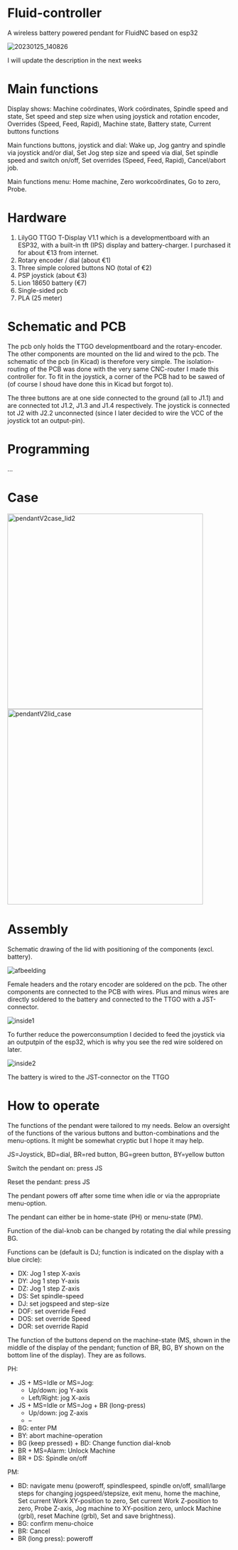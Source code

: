 # Fluid-controller
A wireless battery powered pendant for FluidNC based on esp32

![20230125_140826](https://user-images.githubusercontent.com/20277013/214572050-37decb40-87fa-4ef0-94c6-3ae00d252642.jpg)

I will update the description in the next weeks
# Main functions
Display shows: 
Machine coördinates, Work coördinates, Spindle speed and state, Set speed and step size when using joystick and rotation encoder, Overrides (Speed, Feed, Rapid),	Machine state, Battery state, Current buttons functions

Main functions buttons, joystick and dial: 
Wake up, Jog gantry and spindle via joystick and/or dial, Set Jog step size and speed via dial, Set spindle speed and switch on/off,	Set overrides (Speed, Feed, Rapid),	Cancel/abort job.

Main functions menu: 
Home machine, Zero workcoördinates, Go to zero, Probe.

# Hardware
1. LilyGO TTGO T-Display V1.1 which is a developmentboard with an ESP32, with a built-in tft (IPS) display and battery-charger. I purchased it for about €13 from internet.
2. Rotary encoder / dial (about €1)
3. Three simple colored buttons NO (total of €2)
4. PSP joystick (about €3)
5. Lion 18650 battery (€7)
6. Single-sided pcb
7. PLA (25 meter)

# Schematic and PCB

The pcb only holds the TTGO developmentboard and the rotary-encoder. The other components are mounted on the lid and wired to the pcb. The schematic of the pcb (in Kicad) is therefore very simple. The isolation-routing of the PCB was done with the very same CNC-router I made this controller for. To fit in the joystick, a corner of the PCB had to be sawed of (of course I shoud have done this in Kicad but forgot to).

The three buttons are at one side connected to the ground (all to J1.1) and are connected tot J1.2, J1.3 and J1.4 respectively.
The joystick is connected tot J2 with J2.2 unconnected (since I later decided to wire the VCC of the joystick tot an output-pin).

# Programming

...

# Case

<img width="440" alt="pendantV2case_lid2" src="https://user-images.githubusercontent.com/20277013/214568520-32bf0ae3-2ae2-4814-8294-004ee3288210.png">
<img width="440" alt="pendantV2lid_case" src="https://user-images.githubusercontent.com/20277013/214570138-59b09fc4-4332-4c2e-8d71-3366ad1cf684.png">

# Assembly

Schematic drawing of the lid with positioning of the components (excl. battery).

![afbeelding](https://user-images.githubusercontent.com/20277013/214533466-feb4534e-7402-42ab-9b6a-d86a29457133.png)

Female headers and the rotary encoder are soldered on the pcb. The other components are connected to the PCB with wires. Plus and minus wires are directly soldered to the battery and connected to the TTGO with a JST-connector.

![inside1](https://user-images.githubusercontent.com/20277013/214524701-8da7550d-7ca5-4af7-9b36-db64cc68cfa0.jpg)

To further reduce the powerconsumption I decided to feed the joystick via an outputpin of the esp32, which is why you see the red wire soldered on later.

![inside2](https://user-images.githubusercontent.com/20277013/214524742-b8a347a4-dc82-47c2-a12c-f6e3894d6a2d.jpg)

The battery is wired to the JST-connector on the TTGO

# How to operate

The functions of the pendant were tailored to my needs. Below an oversight of the functions of the various buttons and button-combinations and the menu-options. It might be somewhat cryptic but I hope it may help.

JS=Joystick, BD=dial, BR=red button, BG=green button, BY=yellow button

Switch the pendant on: press JS

Reset the pendant: press JS

The pendant powers off after some time when idle or via the appropriate menu-option.


The pendant can either be in home-state (PH) or menu-state (PM).

Function of the dial-knob can be changed by rotating the dial while pressing BG.

Functions can be (default is DJ; function is indicated on the display with a blue circle):
- DX: Jog 1 step X-axis
- DY: Jog 1 step Y-axis
-	DZ: Jog 1 step Z-axis
-	DS: Set spindle-speed
-	DJ: set jogspeed and step-size
-	DOF: set override Feed
-	DOS: set override Speed
-	DOR: set override Rapid

The function of the buttons depend on the machine-state (MS, shown in the middle of the display of the pendant; function of BR, BG, BY shown on the bottom line of the display). They are as follows.

PH:
  -	JS + MS=Idle or MS=Jog:
    -	Up/down: jog Y-axis
    -	Left/Right: jog X-axis
  -	JS + MS=Idle or MS=Jog + BR (long-press)
    -	Up/down: jog Z-axis
    -	–
  -	BG: enter PM
  -	BY: abort machine-operation
  -	BG (keep pressed) + BD: Change function dial-knob
  -	BR + MS=Alarm: Unlock Machine
  -	BR + DS: Spindle on/off

PM:
  -	BD: navigate menu (poweroff, spindlespeed, spindle on/off, small/large steps for changing jogspeed/stepsize, exit menu, home the machine, Set current Work XY-position to zero, Set current Work Z-position to zero, Probe Z-axis, Jog machine to XY-position zero, unlock Machine (grbl), reset Machine (grbl), Set and save brightness).
  -	BG: confirm menu-choice
  -	BR: Cancel
  -	BR (long press): poweroff

